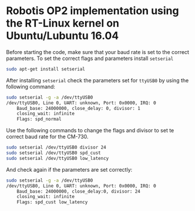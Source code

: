 # Robotis OP2 implementation using the RT-Linux kernel on Ubuntu/Lubuntu 16.04

Before starting the code, make sure that your baud rate is set to the correct parameters. To set the correct flags and parameters install `setserial`

```bash
sudo apt-get install setserial
```

After installing `setserial` check the parameters set for `ttyUSB0` by using the following command:

```bash
sudo setserial -g -a /dev/ttyUSB0
/dev/ttyUSB0, Line 0, UART: unknown, Port: 0x0000, IRQ: 0
	Baud_base: 24000000, close_delay: 0, divisor: 1
	closing_wait: infinite
	Flags: spd_normal
```

Use the following commands to change the flags and divisor to set te correct baud rate for the CM-730.

```bash
sudo setserial /dev/ttyUSB0 divisor 24
sudo setserial /dev/ttyUSB0 spd_cust
sudo setserial /dev/ttyUSB0 low_latency
```

And check again if the parameters are set correctly:

```bash
sudo setserial -g -a /dev/ttyUSB0
/dev/ttyUSB0, Line 0, UART: unknown, Port: 0x0000, IRQ: 0
	Baud_base: 24000000, close_delay:0, divisor: 24
	closing_wait: infinite
	Flags: spd_cust low_latency
```

